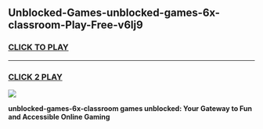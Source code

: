 
## Unblocked-Games-unblocked-games-6x-classroom-Play-Free-v6lj9
<h3>
<a href="https://premium76.site?title=unblocked-games-6x-classroom&ref=24M">CLICK TO PLAY</a></h3>
<hr>

<h3>
<a href="https://premium76.site?title=unblocked-games-6x-classroom&ref=24M">CLICK 2 PLAY</a>
  
</h3>

<a href="https://premium76.site?title=unblocked-games-6x-classroom&ref=24M"><img src="https://clearcache.store/games.png"></a>


**unblocked-games-6x-classroom games unblocked: Your Gateway to Fun and Accessible Online Gaming**
